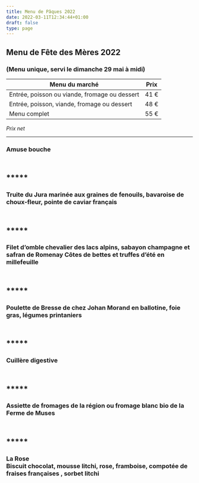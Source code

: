 ```yaml
---
title: Menu de Pâques 2022
date: 2022-03-11T12:34:44+01:00
draft: false
type: page
---
```



## Menu de Fête des Mères 2022

### (Menu unique, servi le dimanche 29 mai à midi)

Menu du marché                   | Prix
---------------------------------|------
Entrée, poisson ou viande, fromage ou dessert | 41 €
Entrée, poisson, viande, fromage ou dessert  | 48 €
Menu complet | 55 €

_Prix net_

<hr/>

### Amuse bouche

## <br/>*****

### Truite du Jura marinée aux graines de fenouils, bavaroise de choux-fleur, pointe de caviar français

## <br/> *****

### Filet d’omble chevalier des lacs alpins, sabayon champagne et safran de Romenay Côtes de bettes et truffes d’été en millefeuille

## <br/> *****

### Poulette de Bresse de chez Johan Morand en ballotine, foie gras, légumes printaniers

## <br/> *****

### Cuillère digestive

## <br/> *****

### Assiette de fromages de la région ou fromage blanc bio de la Ferme de Muses

## <br/> *****

### La Rose<br />Biscuit chocolat, mousse litchi, rose, framboise, compotée de fraises françaises , sorbet litchi


<br/><br/><br/>